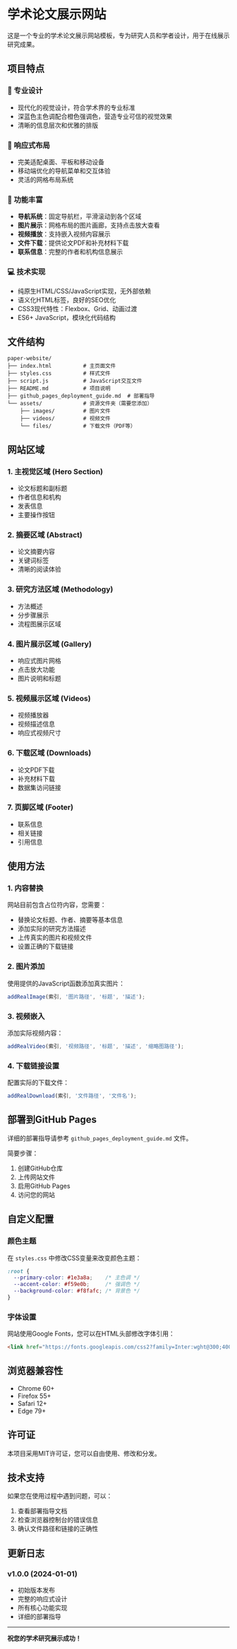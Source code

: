 # 学术论文展示网站

这是一个专业的学术论文展示网站模板，专为研究人员和学者设计，用于在线展示研究成果。

## 项目特点

### 🎨 专业设计
- 现代化的视觉设计，符合学术界的专业标准
- 深蓝色主色调配合橙色强调色，营造专业可信的视觉效果
- 清晰的信息层次和优雅的排版

### 📱 响应式布局
- 完美适配桌面、平板和移动设备
- 移动端优化的导航菜单和交互体验
- 灵活的网格布局系统

### 🚀 功能丰富
- **导航系统**：固定导航栏，平滑滚动到各个区域
- **图片展示**：网格布局的图片画廊，支持点击放大查看
- **视频播放**：支持嵌入视频内容展示
- **文件下载**：提供论文PDF和补充材料下载
- **联系信息**：完整的作者和机构信息展示

### 💻 技术实现
- 纯原生HTML/CSS/JavaScript实现，无外部依赖
- 语义化HTML标签，良好的SEO优化
- CSS3现代特性：Flexbox、Grid、动画过渡
- ES6+ JavaScript，模块化代码结构

## 文件结构

```
paper-website/
├── index.html          # 主页面文件
├── styles.css          # 样式文件
├── script.js           # JavaScript交互文件
├── README.md           # 项目说明
├── github_pages_deployment_guide.md  # 部署指导
└── assets/             # 资源文件夹（需要您添加）
    ├── images/         # 图片文件
    ├── videos/         # 视频文件
    └── files/          # 下载文件（PDF等）
```

## 网站区域

### 1. 主视觉区域 (Hero Section)
- 论文标题和副标题
- 作者信息和机构
- 发表信息
- 主要操作按钮

### 2. 摘要区域 (Abstract)
- 论文摘要内容
- 关键词标签
- 清晰的阅读体验

### 3. 研究方法区域 (Methodology)
- 方法概述
- 分步骤展示
- 流程图展示区域

### 4. 图片展示区域 (Gallery)
- 响应式图片网格
- 点击放大功能
- 图片说明和标题

### 5. 视频展示区域 (Videos)
- 视频播放器
- 视频描述信息
- 响应式视频尺寸

### 6. 下载区域 (Downloads)
- 论文PDF下载
- 补充材料下载
- 数据集访问链接

### 7. 页脚区域 (Footer)
- 联系信息
- 相关链接
- 引用信息

## 使用方法

### 1. 内容替换
网站目前包含占位符内容，您需要：
- 替换论文标题、作者、摘要等基本信息
- 添加实际的研究方法描述
- 上传真实的图片和视频文件
- 设置正确的下载链接

### 2. 图片添加
使用提供的JavaScript函数添加真实图片：
```javascript
addRealImage(索引, '图片路径', '标题', '描述');
```

### 3. 视频嵌入
添加实际视频内容：
```javascript
addRealVideo(索引, '视频路径', '标题', '描述', '缩略图路径');
```

### 4. 下载链接设置
配置实际的下载文件：
```javascript
addRealDownload(索引, '文件路径', '文件名');
```

## 部署到GitHub Pages

详细的部署指导请参考 `github_pages_deployment_guide.md` 文件。

简要步骤：
1. 创建GitHub仓库
2. 上传网站文件
3. 启用GitHub Pages
4. 访问您的网站

## 自定义配置

### 颜色主题
在 `styles.css` 中修改CSS变量来改变颜色主题：
```css
:root {
  --primary-color: #1e3a8a;    /* 主色调 */
  --accent-color: #f59e0b;     /* 强调色 */
  --background-color: #f8fafc; /* 背景色 */
}
```

### 字体设置
网站使用Google Fonts，您可以在HTML头部修改字体引用：
```html
<link href="https://fonts.googleapis.com/css2?family=Inter:wght@300;400;500;600;700&display=swap" rel="stylesheet">
```

## 浏览器兼容性

- Chrome 60+
- Firefox 55+
- Safari 12+
- Edge 79+

## 许可证

本项目采用MIT许可证，您可以自由使用、修改和分发。

## 技术支持

如果您在使用过程中遇到问题，可以：
1. 查看部署指导文档
2. 检查浏览器控制台的错误信息
3. 确认文件路径和链接的正确性

## 更新日志

### v1.0.0 (2024-01-01)
- 初始版本发布
- 完整的响应式设计
- 所有核心功能实现
- 详细的部署指导

---

**祝您的学术研究展示成功！**

